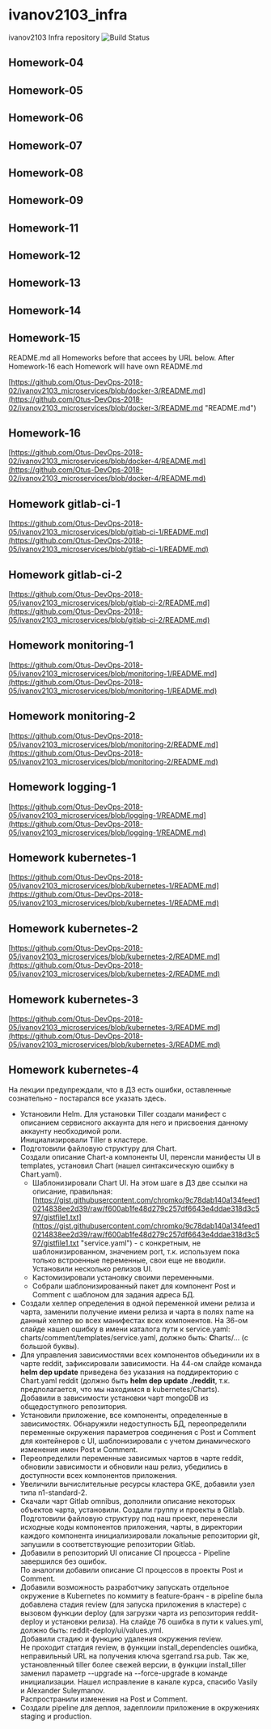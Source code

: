 # ivanov2103_infra
ivanov2103 Infra repository
![Build Status](https://api.travis-ci.org/Otus-DevOps-2018-02/ivanov2103_microservices.png)  

## Homework-04

## Homework-05

## Homework-06

## Homework-07

## Homework-08

## Homework-09

## Homework-11  

## Homework-12  

## Homework-13  

## Homework-14  

## Homework-15  

README.md all Homeworks before that accees by URL below. After Homework-16 each Homework will have own README.md

[https://github.com/Otus-DevOps-2018-02/ivanov2103_microservices/blob/docker-3/README.md](https://github.com/Otus-DevOps-2018-02/ivanov2103_microservices/blob/docker-3/README.md "README.md")

## Homework-16  

[https://github.com/Otus-DevOps-2018-02/ivanov2103_microservices/blob/docker-4/README.md](https://github.com/Otus-DevOps-2018-02/ivanov2103_microservices/blob/docker-4/README.md)

## Homework gitlab-ci-1  

[https://github.com/Otus-DevOps-2018-05/ivanov2103_microservices/blob/gitlab-ci-1/README.md](https://github.com/Otus-DevOps-2018-05/ivanov2103_microservices/blob/gitlab-ci-1/README.md)

## Homework gitlab-ci-2  

[https://github.com/Otus-DevOps-2018-05/ivanov2103_microservices/blob/gitlab-ci-2/README.md](https://github.com/Otus-DevOps-2018-05/ivanov2103_microservices/blob/gitlab-ci-2/README.md)

## Homework monitoring-1  

[https://github.com/Otus-DevOps-2018-05/ivanov2103_microservices/blob/monitoring-1/README.md](https://github.com/Otus-DevOps-2018-05/ivanov2103_microservices/blob/monitoring-1/README.md)

## Homework monitoring-2

[https://github.com/Otus-DevOps-2018-05/ivanov2103_microservices/blob/monitoring-2/README.md](https://github.com/Otus-DevOps-2018-05/ivanov2103_microservices/blob/monitoring-2/README.md)

## Homework logging-1

[https://github.com/Otus-DevOps-2018-05/ivanov2103_microservices/blob/logging-1/README.md](https://github.com/Otus-DevOps-2018-05/ivanov2103_microservices/blob/logging-1/README.md)

## Homework kubernetes-1

[https://github.com/Otus-DevOps-2018-05/ivanov2103_microservices/blob/kubernetes-1/README.md](https://github.com/Otus-DevOps-2018-05/ivanov2103_microservices/blob/kubernetes-1/README.md)

## Homework kubernetes-2

[https://github.com/Otus-DevOps-2018-05/ivanov2103_microservices/blob/kubernetes-2/README.md](https://github.com/Otus-DevOps-2018-05/ivanov2103_microservices/blob/kubernetes-2/README.md)

## Homework kubernetes-3

[https://github.com/Otus-DevOps-2018-05/ivanov2103_microservices/blob/kubernetes-3/README.md](https://github.com/Otus-DevOps-2018-05/ivanov2103_microservices/blob/kubernetes-3/README.md)

## Homework kubernetes-4

На лекции предупреждали, что в ДЗ есть ошибки, оставленные сознательно - постарался все указать здесь.
- Установили Helm. Для установки Tiller создали манифест с описанием сервисного аккаунта для него и присвоения данному аккаунту необходимой роли.  
Инициализировали Tiller в кластере.  
- Подготовили файловую структуру для Chart.  
Создали описание Chart-а компоненты UI, перенсли манифесты UI в templates, установил Chart (нашел синтаксическую ошибку в Chart.yaml).  
    - Шаблонизировали Chart UI. На этом шаге в ДЗ две ссылки на описание, правильная: [https://gist.githubusercontent.com/chromko/9c78dab140a134feed10214838ee2d39/raw/f600ab1fe48d279c257df6643e4ddae318d3c597/gistfile1.txt](https://gist.githubusercontent.com/chromko/9c78dab140a134feed10214838ee2d39/raw/f600ab1fe48d279c257df6643e4ddae318d3c597/gistfile1.txt "service.yaml") - с конкретным, не шаблонизированном, значением port, т.к. используем пока только встроенные переменные, свои еще не вводили. Установили несколько релизов UI.  
    - Кастомизировали установку своими переменными.  
    - Собрали шаблонизированный пакет для компонент Post и Comment с шаблоном для задания адреса БД.  
- Создали хелпер определения в одной переменной имени релиза и чарта, заменили получение имени релиза и чарта в полях name на данный хелпер во всех манифестах всех компонентов. На 36-ом слайде нашел ошибку в имени каталога пути к service.yaml: charts/comment/templates/service.yaml, должно быть: **C**harts/... (с большой буквы).  
- Для управления зависимостями всех компонентов объединили их в чарте reddit, зафиксировали зависимости.  На 44-ом слайде команда **helm dep update** приведена без указания на поддиректорию с Chart.yaml reddit (должно быть **helm dep update ./reddit**, т.к. предполагается, что мы находимся в kubernetes/Charts).  
Добавили в зависимости установки чарт mongoDB из общедоступного репозитория.  
- Установили приложение, все компоненты, определенные в зависимостях. Обнаружили недоступность БД, переопределили переменные окружения параметров соединения c Post и Comment для контейнеров с UI, шаблонизировали с учетом динамического изменения имен Post и Comment.  
- Переопределили переменные зависимых чартов в чарте reddit, обновили зависимости и обновили наш релиз, убедились в доступности всех компонентов приложения.  
- Увеличили вычислительные ресурсы кластера GKE, добавили узел типа n1-standard-2.  
- Скачали чарт Gitlab omnibus, дополнили описание некоторых объектов чарта, установили. Создали группу и проекты в Gitlab.
Подготовили файловую структуру под наш проект, перенесли исходные коды компонентов приложения, чарты, в директории каждого компонента инициализировали локальные репозитории git, запушили в соответствующие репозитории Gitlab.  
- Добавили в репозиторий UI описание CI процесса - Pipeline завершился без ошибок.  
По аналогии добавили описание CI процессов в проекты Post и Comment.  
- Добавили возможность разработчику запускать отдельное
окружение в Kubernetes по коммиту в feature-бранч - в pipeline была добавлена стадия review (для запуска приложения в кластере) с вызовом функции deploy (для загрузки чарта из репозитория reddit-deploy и установки релиза). На слайде 76 ошибка в пути к values.yml, должно быть: reddit-deploy/ui/values.yml.  
Добавили стадию и функцию удаления окружения review.  
Не проходит статдия review, в функции install_dependencies ошибка, неправильный URL на получения ключа sgerrand.rsa.pub. Так же, установленный tiller более свежей версии, в функции install_tiller заменил параметр --upgrade на --force-upgrade в команде инициализации. Нашел исправление в канале курса, спасибо Vasily и Alexander Suleymanov.  
Распространили изменения на Post и Comment.  
- Создали pipeline для деплоя, задеплоили приложение в окружениях staging и production.  


